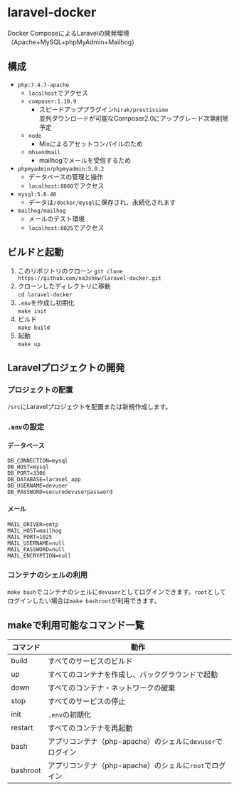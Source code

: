 # laravel-docker
Docker ComposeによるLaravelの開発環境（Apache+MySQL+phpMyAdmin+Mailhog）

## 構成
* `php:7.4.7-apache`
    * `localhost`でアクセス
    * `composer:1.10.9`
        * スピードアッププラグイン`hirak/prestissimo`\
            並列ダウンロードが可能なComposer2.0にアップグレード次第削除予定
    * `node`
        * Mixによるアセットコンパイルのため
    * `mhsendmail`
        * mailhogでメールを受信するため
* `phpmyadmin/phpmyadmin:5.0.2`
    * データベースの管理と操作
    * `localhost:8080`でアクセス
* `mysql:5.6.48`
    * データは`/docker/mysql`に保存され、永続化されます
* `mailhog/mailhog`
    * メールのテスト環境
    * `localhost:8025`でアクセス

## ビルドと起動
1. このリポジトリのクローン
    `git clone https://github.com/na3shkw/laravel-docker.git`
2. クローンしたディレクトリに移動\
    `cd laravel-docker`
3. `.env`を作成し初期化\
    `make init`
4. ビルド\
    `make build`
5. 起動\
    `make up`

## Laravelプロジェクトの開発
### プロジェクトの配置
`/src`にLaravelプロジェクトを配置または新規作成します。

### `.env`の設定
#### データベース
```
DB_CONNECTION=mysql
DB_HOST=mysql
DB_PORT=3306
DB_DATABASE=laravel_app
DB_USERNAME=devuser
DB_PASSWORD=securedevuserpassword
```

#### メール
```
MAIL_DRIVER=smtp
MAIL_HOST=mailhog
MAIL_PORT=1025
MAIL_USERNAME=null
MAIL_PASSWORD=null
MAIL_ENCRYPTION=null
```

### コンテナのシェルの利用
`make bash`でコンテナのシェルに`devuser`としてログインできます。`root`としてログインしたい場合は`make bashroot`が利用できます。

## makeで利用可能なコマンド一覧
| コマンド | 動作 |
| -- | -- |
| build | すべてのサービスのビルド |
| up | すべてのコンテナを作成し、バックグラウンドで起動 |
| down | すべてのコンテナ・ネットワークの破棄 |
| stop | すべてのサービスの停止 |
| init | `.env`の初期化 |
| restart | すべてのコンテナを再起動 |
| bash | アプリコンテナ（php-apache）のシェルに`devuser`でログイン |
| bashroot | アプリコンテナ（php-apache）のシェルに`root`でログイン |

